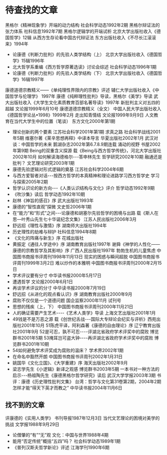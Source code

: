 # 待查找的文章

黑格尔《精神现象学》开端的动力结构  社会科学动态1992年2期
黑格尔辩证法的张力体系  社科信息1992年7期
黑格尔逻辑学的开端试析  北京大学出版社收入《德国哲学》12辑
从西方生存论看中国古代辩证法  东方出版社收入《不尽长江滚滚来》1994年
- 论康德《判断力批判》的先验人类学结构（上） 北京大学出版社收入《德国哲学》15辑1996年
- 北大哲学系重编《西方哲学原著选读》讨论会综述  社会科学动态1996年1期
- 论康德《判断力批判》的先验人类学结构（下）  北京大学出版社收入《德国哲学》16辑1997年

康德道德宗教精义——《单纯理性界限内的宗教》评述  辅仁大学出版社收入《中国哲学与伦理学》 1997年
康德《纯粹理性批判》导读，黑格尔《美学》导读  武大出版社收入《大学生文化素质教育百部名著导读》1997年
新批判主义对五四的超越  文论报1999年6月10号
康德道德宗教精义（全文） 中国人民大学出版社收入《德国哲学论丛•1998》1999年2月
走出知青情结  文论报1999年9月9日
人文教育在当代大学生中的位置（笔谈） 东方文化2000年第1期
- 理论创新的两个要素  江苏社会科学2001年第1期
求真之路  社会科学战线2001年5期
维塞尔著《莱辛思想再释》中译本导言  华夏出版社2002年1月
武汉对谈：中国哲学的未来  鹅湖杂志2002年第6.7.8.9期连载
涌动的视野  书屋2002年第9期
Being的双重含义探源  载《Being与西方哲学传统》，河北大学出版社2002年10月
如何解读海德格尔---答申林先生  哲学研究2002年10期
融通还是批判？  文艺理论研究2003年1期
- 康德先验逻辑对形式逻辑的奠基  江苏社会科学2004年6期
- 与西方爱智者对话---按西方哲学的本真精神和理论进路学习西方哲学史   学习与探索2005年2期
- 哲学认识论的新方向---《人类认识结构与文化》评介  哲学动态1992年9期
- 《吹沙集》读后  哲学动态1992年10期
- 赵林《神旨的感召》序  武大出版社1993年
- 康德的“智性直观”探微  文史哲2006年1期
- 在“能力”和“形式”之间---论康德和胡塞尔先验哲学的困境与出路  载《斯人在思—叶秀山先生七十华诞纪念文集》  江苏人民出版社2006年3月
- 舒远招《理性与激情》序  湖南师大出版社1994年
- 历史理性的劫难与辩护 社科信息1994年8期
- 《文化的阵痛与新生》序  花城出版社
- 黄振定《通往人学途中》序 湖南教育出版社1997年
谢舜《神学的人性化——康德的宗教哲学及其影响》序  广西人民出版社1997年
勃勃生机的儿童焦虑  中国图书商报书评周刊1998年11月13日
现实的困惑与瞬间超脱  中国图书商报书评周刊1999年3月2日
难以炒作的本雅明  中国图书商报书评周刊2000年2月15日
- 学术评议要有分寸  中华读书报2000年5月17日
- 遭遇哲学  文论报2000年6月1日
- 再谈学术评议的分寸  中华读书报2000年7月19日
- 舒远招《从进化的观点看认识》序  湖南教育出版社2000年9月
- 腐败不仅仅是一个道德问题  国企监察2000年11月 试刊号
- 思想的残疾（上，下）  中国图书商报书评周刊2000年11月21日
- 人的确证需要产生艺术----《艺术人类学》导读  上海文艺出版社2001年1月
- 49钱是不是万恶之源  载《创世纪舌战---国际大专辩论会纪实与评析》西苑出版社2001年10月
51陈虎平译，阿利森著《康德的自由理论》序  辽宁教育出版社2001年9月
52是可忍，孰不可忍----评湖北省政府学术评奖中的腐败  博览群书2001年5期
53掩耳岂可盗大钟----再评湖北省政府学术评奖中的腐败  博览群书2001年10期
- 54如何避免学术评奖成为腐败的温床？  学术界2002年1期
- 在命名中豁然开朗  中国图书商报书评周刊2002年1月31日
- 姚国华《文化立国》、《大学重建》序  海天出版社2002年9月
- 梁志学先生《小逻辑》新译之观感  博览群书2003年5期
一本书对一种方法的启示---杨祖陶先生《康德黑格尔哲学研究》读后  武汉大学学报2003年3期
书评：康德《历史理性批判文集》 台湾：哲学与文化第31卷第2期，2004年2期
怎样才能“得天下英才而教之”  中华读书报2004年11月6日

## 找不到的文章
评康德的《实用人类学》  书刊导报1987年12月3日
当代文艺理论的困境对美学的挑战  文学报1988年9月29日
- 论僧肇的“有”“无”观  文化：中国与世界1988年4期
- 能用“否定传统”概括“五四”吗？  社会科学动态1989年1期
- 《普列汉斯夫哲学新论》评述  江海学刊1990年6期

